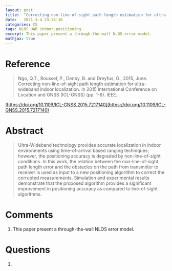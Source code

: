 ```yaml
---
layout: post
title:  "Correcting non-line-of-sight path length estimation for ultra-wideband indoor localization"
date:   2021-1-4 23:34:16
categories: CS
tags: NLOS UWB indoor-positioning
excerpt: This paper present a through-the-wall NLOS error model.
mathjax: true
---
```


# Reference

> Ngo, Q.T., Roussel, P., Denby, B. and Dreyfus, G., 2015, June. Correcting non-line-of-sight path length estimation for ultra-wideband indoor localization. In 2015 International Conference on Location and GNSS (ICL-GNSS) (pp. 1-6). IEEE.

[https://doi.org/10.1109/ICL-GNSS.2015.7217140](https://doi.org/10.1109/ICL-GNSS.2015.7217140)


# Abstract
> Ultra-Wideband technology provides accurate localization in indoor environments using time-of-arrival based ranging techniques; however, the positioning accuracy is degraded by non-line-of-sight conditions. In this work, the relation between the non-line-of-sight path length error and the obstacles on the path from transmitter to receiver is used as input to a new positioning algorithm to correct the corrupted measurements. Simulation and experimental results demonstrate that the proposed algorithm provides a significant improvement in positioning accuracy as compared to line-of-sight algorithms.

# Comments
1. This paper present a through-the-wall NLOS error model.


# Questions
1. 
